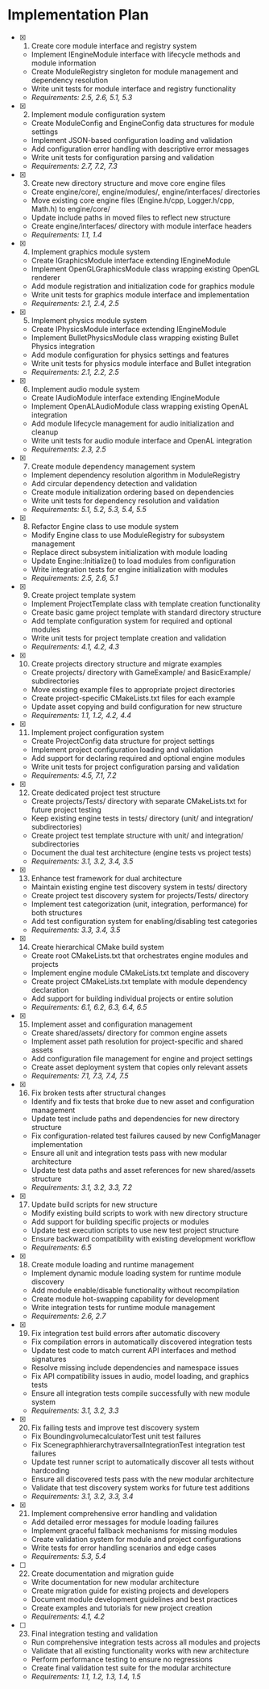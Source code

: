 # Implementation Plan

- [x] 1. Create core module interface and registry system

  - Implement IEngineModule interface with lifecycle methods and module information
  - Create ModuleRegistry singleton for module management and dependency resolution
  - Write unit tests for module interface and registry functionality
  - _Requirements: 2.5, 2.6, 5.1, 5.3_

- [x] 2. Implement module configuration system

  - Create ModuleConfig and EngineConfig data structures for module settings
  - Implement JSON-based configuration loading and validation
  - Add configuration error handling with descriptive error messages
  - Write unit tests for configuration parsing and validation
  - _Requirements: 2.7, 7.2, 7.3_

- [x] 3. Create new directory structure and move core engine files

  - Create engine/core/, engine/modules/, engine/interfaces/ directories
  - Move existing core engine files (Engine.h/cpp, Logger.h/cpp, Math.h) to engine/core/
  - Update include paths in moved files to reflect new structure
  - Create engine/interfaces/ directory with module interface headers
  - _Requirements: 1.1, 1.4_

- [x] 4. Implement graphics module system

  - Create IGraphicsModule interface extending IEngineModule
  - Implement OpenGLGraphicsModule class wrapping existing OpenGL renderer
  - Add module registration and initialization code for graphics module
  - Write unit tests for graphics module interface and implementation
  - _Requirements: 2.1, 2.4, 2.5_

- [x] 5. Implement physics module system

  - Create IPhysicsModule interface extending IEngineModule
  - Implement BulletPhysicsModule class wrapping existing Bullet Physics integration
  - Add module configuration for physics settings and features
  - Write unit tests for physics module interface and Bullet integration
  - _Requirements: 2.1, 2.2, 2.5_

- [x] 6. Implement audio module system

  - Create IAudioModule interface extending IEngineModule
  - Implement OpenALAudioModule class wrapping existing OpenAL integration
  - Add module lifecycle management for audio initialization and cleanup
  - Write unit tests for audio module interface and OpenAL integration
  - _Requirements: 2.3, 2.5_

- [x] 7. Create module dependency management system

  - Implement dependency resolution algorithm in ModuleRegistry
  - Add circular dependency detection and validation
  - Create module initialization ordering based on dependencies
  - Write unit tests for dependency resolution and validation
  - _Requirements: 5.1, 5.2, 5.3, 5.4, 5.5_

- [x] 8. Refactor Engine class to use module system

  - Modify Engine class to use ModuleRegistry for subsystem management
  - Replace direct subsystem initialization with module loading
  - Update Engine::Initialize() to load modules from configuration
  - Write integration tests for engine initialization with modules
  - _Requirements: 2.5, 2.6, 5.1_

- [x] 9. Create project template system

  - Implement ProjectTemplate class with template creation functionality
  - Create basic game project template with standard directory structure
  - Add template configuration system for required and optional modules
  - Write unit tests for project template creation and validation
  - _Requirements: 4.1, 4.2, 4.3_

- [x] 10. Create projects directory structure and migrate examples

  - Create projects/ directory with GameExample/ and BasicExample/ subdirectories
  - Move existing example files to appropriate project directories
  - Create project-specific CMakeLists.txt files for each example
  - Update asset copying and build configuration for new structure
  - _Requirements: 1.1, 1.2, 4.2, 4.4_

- [x] 11. Implement project configuration system

  - Create ProjectConfig data structure for project settings
  - Implement project configuration loading and validation
  - Add support for declaring required and optional engine modules
  - Write unit tests for project configuration parsing and validation
  - _Requirements: 4.5, 7.1, 7.2_

- [x] 12. Create dedicated project test structure

  - Create projects/Tests/ directory with separate CMakeLists.txt for future project testing
  - Keep existing engine tests in tests/ directory (unit/ and integration/ subdirectories)
  - Create project test template structure with unit/ and integration/ subdirectories
  - Document the dual test architecture (engine tests vs project tests)
  - _Requirements: 3.1, 3.2, 3.4, 3.5_

- [x] 13. Enhance test framework for dual architecture

  - Maintain existing engine test discovery system in tests/ directory
  - Create project test discovery system for projects/Tests/ directory
  - Implement test categorization (unit, integration, performance) for both structures
  - Add test configuration system for enabling/disabling test categories
  - _Requirements: 3.3, 3.4, 3.5_

- [x] 14. Create hierarchical CMake build system

  - Create root CMakeLists.txt that orchestrates engine modules and projects
  - Implement engine module CMakeLists.txt template and discovery
  - Create project CMakeLists.txt template with module dependency declaration
  - Add support for building individual projects or entire solution
  - _Requirements: 6.1, 6.2, 6.3, 6.4, 6.5_

- [x] 15. Implement asset and configuration management

  - Create shared/assets/ directory for common engine assets
  - Implement asset path resolution for project-specific and shared assets
  - Add configuration file management for engine and project settings
  - Create asset deployment system that copies only relevant assets
  - _Requirements: 7.1, 7.3, 7.4, 7.5_

- [x] 16. Fix broken tests after structural changes

  - Identify and fix tests that broke due to new asset and configuration management
  - Update test include paths and dependencies for new directory structure
  - Fix configuration-related test failures caused by new ConfigManager implementation
  - Ensure all unit and integration tests pass with new modular architecture
  - Update test data paths and asset references for new shared/assets structure
  - _Requirements: 3.1, 3.2, 3.3, 7.2_

- [x] 17. Update build scripts for new structure

  - Modify existing build scripts to work with new directory structure
  - Add support for building specific projects or modules
  - Update test execution scripts to use new test project structure
  - Ensure backward compatibility with existing development workflow
  - _Requirements: 6.5_

- [x] 18. Create module loading and runtime management

  - Implement dynamic module loading system for runtime module discovery
  - Add module enable/disable functionality without recompilation
  - Create module hot-swapping capability for development
  - Write integration tests for runtime module management
  - _Requirements: 2.6, 2.7_

- [x] 19. Fix integration test build errors after automatic discovery

  - Fix compilation errors in automatically discovered integration tests
  - Update test code to match current API interfaces and method signatures
  - Resolve missing include dependencies and namespace issues
  - Fix API compatibility issues in audio, model loading, and graphics tests
  - Ensure all integration tests compile successfully with new module system
  - _Requirements: 3.1, 3.2, 3.3_

- [x] 20. Fix failing tests and improve test discovery system

  - Fix BoundingvolumecalculatorTest unit test failures
  - Fix ScenegraphhierarchytraversalIntegrationTest integration test failures
  - Update test runner script to automatically discover all tests without hardcoding
  - Ensure all discovered tests pass with the new modular architecture
  - Validate that test discovery system works for future test additions
  - _Requirements: 3.1, 3.2, 3.3, 3.4_

- [x] 21. Implement comprehensive error handling and validation

  - Add detailed error messages for module loading failures
  - Implement graceful fallback mechanisms for missing modules
  - Create validation system for module and project configurations
  - Write tests for error handling scenarios and edge cases
  - _Requirements: 5.3, 5.4_

- [ ] 22. Create documentation and migration guide

  - Write documentation for new modular architecture
  - Create migration guide for existing projects and developers
  - Document module development guidelines and best practices
  - Create examples and tutorials for new project creation
  - _Requirements: 4.1, 4.2_

- [ ] 23. Final integration testing and validation
  - Run comprehensive integration tests across all modules and projects
  - Validate that all existing functionality works with new architecture
  - Perform performance testing to ensure no regressions
  - Create final validation test suite for the modular architecture
  - _Requirements: 1.1, 1.2, 1.3, 1.4, 1.5_
